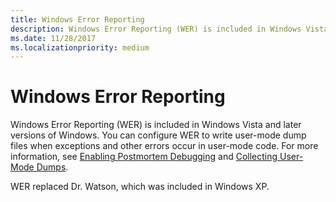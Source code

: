 ```yaml
---
title: Windows Error Reporting
description: Windows Error Reporting (WER) is included in Windows Vista and later versions of Windows.
ms.date: 11/28/2017
ms.localizationpriority: medium
---
```


# Windows Error Reporting


Windows Error Reporting (WER) is included in Windows Vista and later versions of Windows. You can configure WER to write user-mode dump files when exceptions and other errors occur in user-mode code. For more information, see [Enabling Postmortem Debugging](enabling-postmortem-debugging.md) and [Collecting User-Mode Dumps](/windows/win32/wer/collecting-user-mode-dumps).

WER replaced Dr. Watson, which was included in Windows XP.

 

